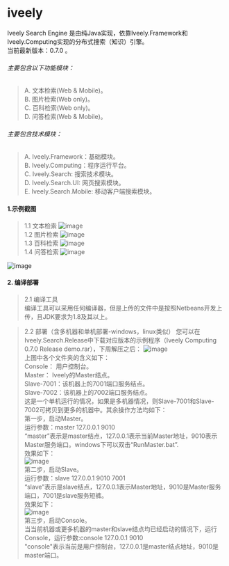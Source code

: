iveely
==========


Iveely Search Engine 是由纯Java实现，依靠Iveely.Framework和Iveely.Computing实现的分布式搜索（知识）引擎。<br/>
当前最新版本：0.7.0 。<br/>
###### 主要包含以下功能模块：<br/>
> A. 文本检索(Web & Mobile)。<br/>
> B. 图片检索(Web only)。<br/>
> C. 百科检索(Web only)。<br/>
> D. 问答检索(Web & Mobile)。<br/>

###### 主要包含技术模块：<br/>
> A. Iveely.Framework：基础模块。<br/>
> B. Iveely.Computing：程序运行平台。<br/>
> C. Iveely.Search:    搜索技术模块。<br/>
> D. Iveely.Search.UI: 网页搜索模块。<br/>
> E. Iveely.Search.Mobile: 移动客户端搜索模块。<br/>

#### 1.示例截图  
> 1.1 文本检索
  ![image](http://www.iveely.com/0.7.0/wenben1.png) <br/>
> 1.2 图片检索
  ![image](http://www.iveely.com/0.7.0/image1.png) <br/>
> 1.3 百科检索
  ![image](http://www.iveely.com/0.7.0/baike1.png) <br/>
> 1.4 问答检索
  ![image](http://www.iveely.com/0.7.0/wenda1.png) <br/>
  
  ![image](http://www.iveely.com/0.7.0/wenda2png.png) <br/>

#### 2. 编译部署
> 2.1 编译工具 <br/>
  编译工具可以采用任何编译器，但是上传的文件中是按照Netbeans开发上传，且JDK要求为1.8及其以上。

> 2.2 部署（含多机器和单机部署-windows，linux类似）
  您可以在Iveely.Search.Release中下载对应版本的示例程序（Iveely Computing 0.7.0 Release demo.rar），下周解压之后：
  ![image](http://www.iveely.com/0.7.0/001.png) <br/>
  上图中各个文件夹的含义如下：<br/>
  Console：   用户控制台。<br/>
  Master：    Iveely的Master结点。<br/>
  Slave-7001：该机器上的7001端口服务结点。<br/>
  Slave-7002：该机器上的7002端口服务结点。<br/>
  这是一个单机运行的情况，如果是多机器情况，则Slave-7001和Slave-7002可拷贝到更多的机器中。其余操作方法均如下：<br/>
  第一步，启动Master。<br/>
          运行参数：master 127.0.0.1 9010 <br/>
          “master”表示是master结点，127.0.0.1表示当前Master地址，9010表示Master服务端口。windows下可以双击“RunMaster.bat”.<br/>
          效果如下：<br/>
          ![image](http://www.iveely.com/0.7.0/002.png) <br/>
  第二步，启动Slave。<br/>
          运行参数：slave 127.0.0.1 9010 7001 <br/>
          “slave”表示是slave结点，127.0.0.1表示Master地址，9010是Master服务端口，7001是slave服务短裤。<br/>
          效果如下：<br/>
          ![image](http://www.iveely.com/0.7.0/003.png) <br/>
  第三步，启动Console。<br/>
          当当前机器或更多机器的master和slave结点均已经启动的情况下，运行Console，运行参数:console 127.0.0.1 9010 <br/>
          "console"表示当前是用户控制台，127.0.0.1是master结点地址，9010是master端口。<br/>
  
